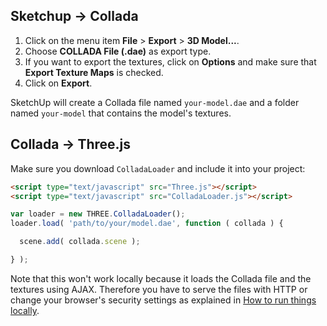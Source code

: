 Sketchup → Collada
------------------

1. Click on the menu item **File** > **Export** > **3D Model...**.
2. Choose **COLLADA File (.dae)** as export type.
3. If you want to export the textures, click on **Options** and make sure that **Export Texture Maps** is checked.
4. Click on **Export**.

SketchUp will create a Collada file named `your-model.dae` and a folder named `your-model` that contains the model's textures.

Collada → Three.js
-------------------
Make sure you download `ColladaLoader` and include it into your project:

```html
<script type="text/javascript" src="Three.js"></script>
<script type="text/javascript" src="ColladaLoader.js"></script>
```

```javascript
var loader = new THREE.ColladaLoader();
loader.load( 'path/to/your/model.dae', function ( collada ) {

  scene.add( collada.scene );

} );
```

Note that this won't work locally because it loads the Collada file and the textures using AJAX. Therefore you have to serve the files with HTTP or change your browser's security settings as explained in [How to run things locally](https://threejs.org/docs/#manual/introduction/How-to-run-things-locally).
